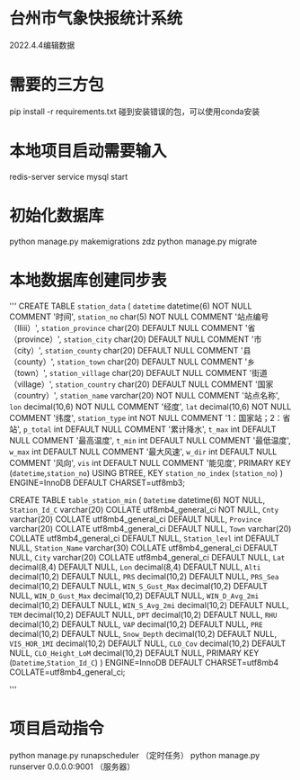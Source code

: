 # 台州市气象快报统计系统
2022.4.4编辑数据

# 需要的三方包
pip install -r requirements.txt
碰到安装错误的包，可以使用conda安装

# 本地项目启动需要输入
redis-server
service mysql start


# 初始化数据库
python manage.py makemigrations zdz
python manage.py migrate

# 本地数据库创建同步表
'''  CREATE TABLE `station_data` (
  `datetime` datetime(6) NOT NULL COMMENT '时间',
  `station_no` char(5) NOT NULL COMMENT '站点编号（IIiii）',
  `station_province` char(20) DEFAULT NULL COMMENT '省（province）',
  `station_city` char(20) DEFAULT NULL COMMENT '市（city）',
  `station_county` char(20) DEFAULT NULL COMMENT '县（county）',
  `station_town` char(20) DEFAULT NULL COMMENT '乡（town）',
  `station_village` char(20) DEFAULT NULL COMMENT '街道（village）',
  `station_country` char(20) DEFAULT NULL COMMENT '国家（country）',
  `station_name` varchar(20) NOT NULL COMMENT '站点名称',
  `lon` decimal(10,6) NOT NULL COMMENT '经度',
  `lat` decimal(10,6) NOT NULL COMMENT '纬度',
  `station_type` int NOT NULL COMMENT '1：国家站；2：省站',
  `p_total` int DEFAULT NULL COMMENT '累计降水',
  `t_max` int DEFAULT NULL COMMENT '最高温度',
  `t_min` int DEFAULT NULL COMMENT '最低温度',
  `w_max` int DEFAULT NULL COMMENT '最大风速',
  `w_dir` int DEFAULT NULL COMMENT '风向',
  `vis` int DEFAULT NULL COMMENT '能见度',
  PRIMARY KEY (`datetime`,`station_no`) USING BTREE,
  KEY `station_no_index` (`station_no`)
) ENGINE=InnoDB DEFAULT CHARSET=utf8mb3;

CREATE TABLE `table_station_min` (
  `Datetime` datetime(6) NOT NULL,
  `Station_Id_C` varchar(20) COLLATE utf8mb4_general_ci NOT NULL,
  `Cnty` varchar(20) COLLATE utf8mb4_general_ci DEFAULT NULL,
  `Province` varchar(20) COLLATE utf8mb4_general_ci DEFAULT NULL,
  `Town` varchar(20) COLLATE utf8mb4_general_ci DEFAULT NULL,
  `Station_levl` int DEFAULT NULL,
  `Station_Name` varchar(30) COLLATE utf8mb4_general_ci DEFAULT NULL,
  `City` varchar(20) COLLATE utf8mb4_general_ci DEFAULT NULL,
  `Lat` decimal(8,4) DEFAULT NULL,
  `Lon` decimal(8,4) DEFAULT NULL,
  `Alti` decimal(10,2) DEFAULT NULL,
  `PRS` decimal(10,2) DEFAULT NULL,
  `PRS_Sea` decimal(10,2) DEFAULT NULL,
  `WIN_S_Gust_Max` decimal(10,2) DEFAULT NULL,
  `WIN_D_Gust_Max` decimal(10,2) DEFAULT NULL,
  `WIN_D_Avg_2mi` decimal(10,2) DEFAULT NULL,
  `WIN_S_Avg_2mi` decimal(10,2) DEFAULT NULL,
  `TEM` decimal(10,2) DEFAULT NULL,
  `DPT` decimal(10,2) DEFAULT NULL,
  `RHU` decimal(10,2) DEFAULT NULL,
  `VAP` decimal(10,2) DEFAULT NULL,
  `PRE` decimal(10,2) DEFAULT NULL,
  `Snow_Depth` decimal(10,2) DEFAULT NULL,
  `VIS_HOR_1MI` decimal(10,2) DEFAULT NULL,
  `CLO_Cov` decimal(10,2) DEFAULT NULL,
  `CLO_Height_LoM` decimal(10,2) DEFAULT NULL,
  PRIMARY KEY (`Datetime`,`Station_Id_C`)
) ENGINE=InnoDB DEFAULT CHARSET=utf8mb4 COLLATE=utf8mb4_general_ci;




'''
# 项目启动指令
python manage.py runapscheduler （定时任务）
python manage.py runserver 0.0.0.0:9001 （服务器）


